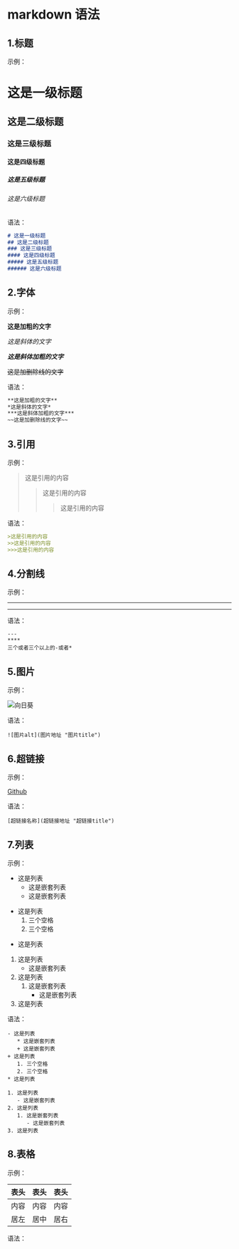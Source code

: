 # markdown 语法
## 1.标题
示例：
# 这是一级标题
## 这是二级标题
### 这是三级标题
#### 这是四级标题
##### 这是五级标题
###### 这是六级标题
语法：
```markdown
# 这是一级标题
## 这是二级标题
### 这是三级标题
#### 这是四级标题
##### 这是五级标题
###### 这是六级标题
```
## 2.字体
示例：

**这是加粗的文字**

*这是斜体的文字*

***这是斜体加粗的文字***

~~这是加删除线的文字~~

语法：

```markdown
**这是加粗的文字**
*这是斜体的文字*
***这是斜体加粗的文字***
~~这是加删除线的文字~~
```
## 3.引用
示例：

>这是引用的内容
>>这是引用的内容
>>>这是引用的内容

语法：

```markdown
>这是引用的内容
>>这是引用的内容
>>>这是引用的内容
```
## 4.分割线
示例：

---
****

语法：

```
---
****
三个或者三个以上的-或者*
```
## 5.图片
示例：

![向日葵](http://pic2.cxtuku.com/00/10/23/b5938163a1d5.jpg "向日葵")

语法：
```
![图片alt](图片地址 "图片title")
```
## 6.超链接
示例：

[Github](https://github.com "github")

语法：
```
[超链接名称](超链接地址 "超链接title")
```
## 7.列表
示例：

- 这是列表
   * 这是嵌套列表
   + 这是嵌套列表
+ 这是列表
   1. 三个空格
   2. 三个空格
* 这是列表

1. 这是列表
   - 这是嵌套列表
2. 这是列表
   1. 这是嵌套列表
      - 这是嵌套列表
3. 这是列表

语法：
```
- 这是列表
   * 这是嵌套列表
   + 这是嵌套列表
+ 这是列表
   1. 三个空格
   2. 三个空格
* 这是列表

1. 这是列表
   - 这是嵌套列表
2. 这是列表
   1. 这是嵌套列表
      - 这是嵌套列表
3. 这是列表
```
## 8.表格
示例：

表头|表头|表头
:--|:--:|--:
内容|内容|内容
居左|居中|居右
语法：
